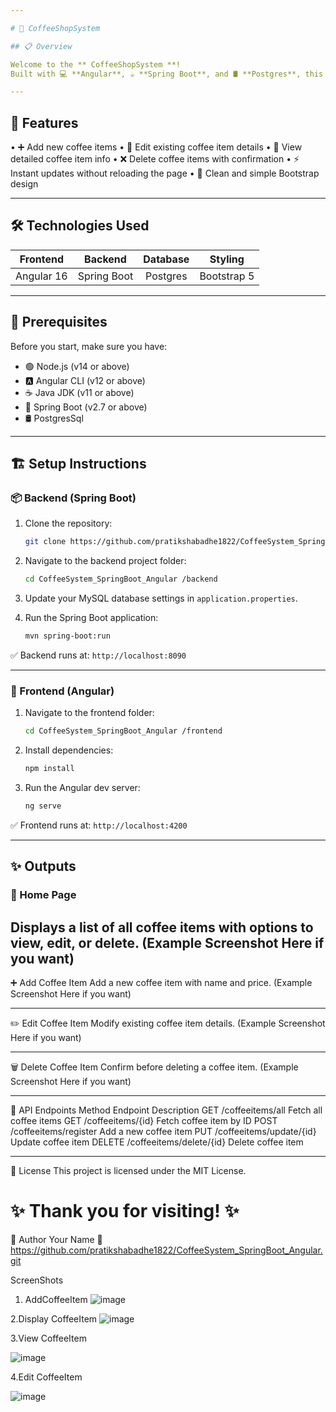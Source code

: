 ```yaml
---

# 🎁 CoffeeShopSystem

## 📋 Overview

Welcome to the ** CoffeeShopSystem **!  
Built with 💻 **Angular**, ☕ **Spring Boot**, and 🛢️ **Postgres**, this project helps manage donors with a modern and dynamic UI.

---
```


## 🚀 Features

•  ➕ Add new coffee items
•  📝 Edit existing coffee item details
•  👀 View detailed coffee item info
•  ❌ Delete coffee items with confirmation
•  ⚡ Instant updates without reloading the page
•  🎨 Clean and simple Bootstrap design

---

## 🛠️ Technologies Used

| Frontend | Backend | Database | Styling |
|:--------:|:-------:|:--------:|:-------:|
| Angular 16 | Spring Boot | Postgres | Bootstrap 5 |

---

## 🧰 Prerequisites

Before you start, make sure you have:

- 🟢 Node.js (v14 or above)
- 🅰️ Angular CLI (v12 or above)
- ☕ Java JDK (v11 or above)
- 🌱 Spring Boot (v2.7 or above)
- 🛢️ PostgresSql 

---

## 🏗️ Setup Instructions

### 📦 Backend (Spring Boot)

1. Clone the repository:

   ```bash
   git clone https://github.com/pratikshabadhe1822/CoffeeSystem_SpringBoot_Angular.git
   ```

2. Navigate to the backend project folder:

   ```bash
   cd CoffeeSystem_SpringBoot_Angular /backend
   ```

3. Update your MySQL database settings in `application.properties`.

4. Run the Spring Boot application:

   ```bash
   mvn spring-boot:run
   ```

✅ Backend runs at: `http://localhost:8090`

---

### 🎯 Frontend (Angular)

1. Navigate to the frontend folder:

   ```bash
   cd CoffeeSystem_SpringBoot_Angular /frontend
   ```

2. Install dependencies:

   ```bash
   npm install
   ```

3. Run the Angular dev server:

   ```bash
   ng serve
   ```

✅ Frontend runs at: `http://localhost:4200`

---

## ✨ Outputs

### 🏡 Home Page
Displays a list of all coffee items with options to view, edit, or delete.
(Example Screenshot Here if you want)
---

➕ Add Coffee Item
Add a new coffee item with name and price.
(Example Screenshot Here if you want)
________________________________________
✏️ Edit Coffee Item
Modify existing coffee item details.
(Example Screenshot Here if you want)
________________________________________
🗑️ Delete Coffee Item
Confirm before deleting a coffee item.
(Example Screenshot Here if you want)
________________________________________
🔗 API Endpoints
Method	Endpoint	Description
GET	/coffeeitems/all	Fetch all coffee items
GET	/coffeeitems/{id}	Fetch coffee item by ID
POST	/coffeeitems/register	Add a new coffee item
PUT	/coffeeitems/update/{id}	Update coffee item
DELETE	/coffeeitems/delete/{id}	Delete coffee item
________________________________________
📜 License
This project is licensed under the MIT License.

# ✨ Thank you for visiting! ✨


👤 Author
Your Name
🔗 https://github.com/pratikshabadhe1822/CoffeeSystem_SpringBoot_Angular.git



ScreenShots


1.	AddCoffeeItem
![image](https://github.com/user-attachments/assets/6a8faeaa-2355-4f51-9582-27d909dd0a4d)


 



2.Display CoffeeItem
![image](https://github.com/user-attachments/assets/d52543ae-98f3-43a5-8850-f8b249f49adc)



 





3.View CoffeeItem


 ![image](https://github.com/user-attachments/assets/29f1da94-2d33-4270-8b95-9d0dff85392c)






4.Edit CoffeeItem

 ![image](https://github.com/user-attachments/assets/065c2ff0-150e-4362-9d46-ce63f70474f0)

